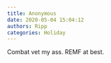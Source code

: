 ```yaml
---
title: Anonymous
date: 2020-05-04 15:04:12
authors: Ripp
categories: Holiday
---
```


 Combat vet my ass.   REMF at best.